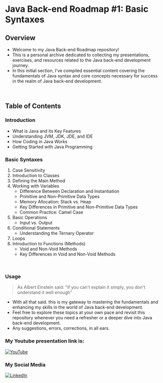 # Java Back-end Roadmap #1: Basic Syntaxes
## Overview
-  Welcome to my Java Back-end Roadmap repository! 
-  This is a personal archive dedicated to collecting my presentations, exercises, and resources related to the Java back-end development journey. 
-  In this initial section, I've compiled essential content covering the fundamentals of Java syntax and core concepts necessary for success in the realm of Java back-end development.
<br>

## Table of Contents
### Introduction
- What is Java and its Key Features
- Understanding JVM, JDK, JDE, and IDE
- How Coding in Java Works
- Getting Started with Java Programming

### Basic Syntaxes
1. Case Sensitivity
2. Introduction to Classes
3. Defining the Main Method
4. Working with Variables
   - Difference Between Declaration and Instantiation
   - Primitive and Non-Primitive Data Types
   - Memory Allocation: Stack vs. Heap
   - Key Differences in Primitive and Non-Primitive Data Types
   - Common Practice: Camel Case
5. Basic Operations
   - Input vs. Output
6. Conditional Statements
   - Understanding the Ternary Operator
7. Loops
8. Introduction to Functions (Methods)
   - Void and Non-Void Methods
   - Key Differences in Void and Non-Void Methods

<br>

### Usage
>  As Albert Einstein said: "if you can't explain it simply, you don't understand it well enough"
-  With all that said. this is my gateway to mastering the fundamentals and enhancing my skills in the world of Java back-end development.
-  Feel free to explore these topics at your own pace and revisit this repository whenever you need a refresher or a deeper dive into Java back-end development. 
-  Any suggestions, errors, corrections, in all ears.

###  My Youtube presentation link is:
[![YouTube](https://img.shields.io/badge/YouTube-%23FF0000.svg?style=for-the-badge&logo=YouTube&logoColor=white)](https://youtu.be/N9A_IHZauyM?si=V5jS9P3_3V_o8-eb)

###  My Social Media
[![LinkedIn](https://img.shields.io/badge/linkedin-%230077B5.svg?style=for-the-badge&logo=linkedin&logoColor=white)](https://www.linkedin.com/in/alibiohenrique/?locale=en_US)



